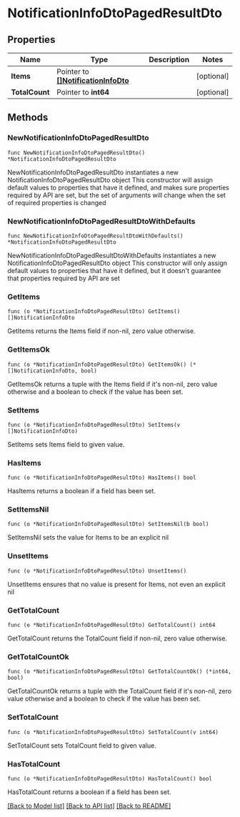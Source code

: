 # NotificationInfoDtoPagedResultDto

## Properties

Name | Type | Description | Notes
------------ | ------------- | ------------- | -------------
**Items** | Pointer to [**[]NotificationInfoDto**](NotificationInfoDto.md) |  | [optional] 
**TotalCount** | Pointer to **int64** |  | [optional] 

## Methods

### NewNotificationInfoDtoPagedResultDto

`func NewNotificationInfoDtoPagedResultDto() *NotificationInfoDtoPagedResultDto`

NewNotificationInfoDtoPagedResultDto instantiates a new NotificationInfoDtoPagedResultDto object
This constructor will assign default values to properties that have it defined,
and makes sure properties required by API are set, but the set of arguments
will change when the set of required properties is changed

### NewNotificationInfoDtoPagedResultDtoWithDefaults

`func NewNotificationInfoDtoPagedResultDtoWithDefaults() *NotificationInfoDtoPagedResultDto`

NewNotificationInfoDtoPagedResultDtoWithDefaults instantiates a new NotificationInfoDtoPagedResultDto object
This constructor will only assign default values to properties that have it defined,
but it doesn't guarantee that properties required by API are set

### GetItems

`func (o *NotificationInfoDtoPagedResultDto) GetItems() []NotificationInfoDto`

GetItems returns the Items field if non-nil, zero value otherwise.

### GetItemsOk

`func (o *NotificationInfoDtoPagedResultDto) GetItemsOk() (*[]NotificationInfoDto, bool)`

GetItemsOk returns a tuple with the Items field if it's non-nil, zero value otherwise
and a boolean to check if the value has been set.

### SetItems

`func (o *NotificationInfoDtoPagedResultDto) SetItems(v []NotificationInfoDto)`

SetItems sets Items field to given value.

### HasItems

`func (o *NotificationInfoDtoPagedResultDto) HasItems() bool`

HasItems returns a boolean if a field has been set.

### SetItemsNil

`func (o *NotificationInfoDtoPagedResultDto) SetItemsNil(b bool)`

 SetItemsNil sets the value for Items to be an explicit nil

### UnsetItems
`func (o *NotificationInfoDtoPagedResultDto) UnsetItems()`

UnsetItems ensures that no value is present for Items, not even an explicit nil
### GetTotalCount

`func (o *NotificationInfoDtoPagedResultDto) GetTotalCount() int64`

GetTotalCount returns the TotalCount field if non-nil, zero value otherwise.

### GetTotalCountOk

`func (o *NotificationInfoDtoPagedResultDto) GetTotalCountOk() (*int64, bool)`

GetTotalCountOk returns a tuple with the TotalCount field if it's non-nil, zero value otherwise
and a boolean to check if the value has been set.

### SetTotalCount

`func (o *NotificationInfoDtoPagedResultDto) SetTotalCount(v int64)`

SetTotalCount sets TotalCount field to given value.

### HasTotalCount

`func (o *NotificationInfoDtoPagedResultDto) HasTotalCount() bool`

HasTotalCount returns a boolean if a field has been set.


[[Back to Model list]](../README.md#documentation-for-models) [[Back to API list]](../README.md#documentation-for-api-endpoints) [[Back to README]](../README.md)


